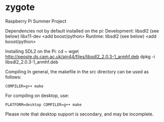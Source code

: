 zygote
======

Raspberry Pi Summer Project


Dependencies not by default installed on the pi:
  Development:
    libsdl2 (see below)
    libx11-dev
    <add boost/python>
  Runtime:
    libsdl2 (see below)
    <add boost/python>

Installing SDL2 on the Pi:
  cd ~
  wget http://people.ds.cam.ac.uk/ajn44/files/libsdl2_2.0.3-1_armhf.deb
  dpkg -i libsdl2_2.0.3-1_armhf.deb
  

Compiling
  In general, the makefile in the src directory can be used as follows:

    COMPILER=g++ make
  
  For compiling on desktop, use:

    PLATFORM=desktop COMPILER=g++ make

  Please note that desktop support is secondary, and may be incomplete.